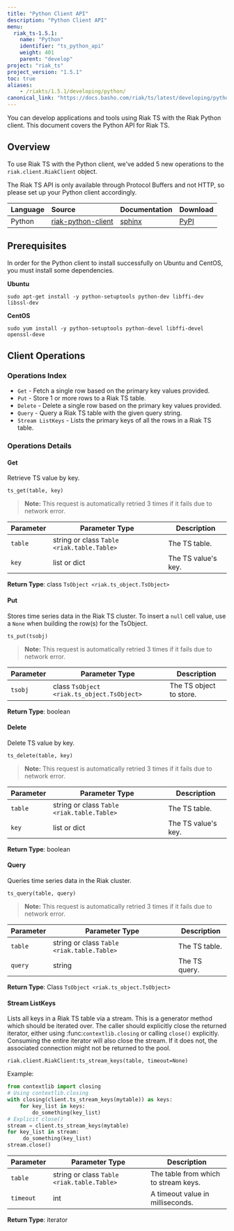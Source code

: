 ```yaml
---
title: "Python Client API"
description: "Python Client API"
menu:
  riak_ts-1.5.1:
    name: "Python"
    identifier: "ts_python_api"
    weight: 401
    parent: "develop"
project: "riak_ts"
project_version: "1.5.1"
toc: true
aliases:
    - /riakts/1.5.1/developing/python/
canonical_link: "https://docs.basho.com/riak/ts/latest/developing/python"
---
```



You can develop applications and tools using Riak TS with the Riak Python client. This document covers the Python API for Riak TS.


## Overview

To use Riak TS with the Python client, we've added 5 new operations to the `riak.client.RiakClient` object.

The Riak TS API is only available through Protocol Buffers and not HTTP, so please set up your Python client accordingly.

Language | Source | Documentation | Download
:--------|:-------|:--------------|:--------
Python | [riak-python-client](https://github.com/basho/riak-python-client) | [sphinx](http://basho.github.com/riak-python-client) | [PyPI](http://pypi.python.org/pypi?:action=display&name=riak#downloads)


## Prerequisites

In order for the Python client to install successfully on Ubuntu and CentOS, you must install some dependencies.

**Ubuntu**

```
sudo apt-get install -y python-setuptools python-dev libffi-dev libssl-dev
```

**CentOS**

```
sudo yum install -y python-setuptools python-devel libffi-devel openssl-deve
```


## Client Operations

### Operations Index

 * `Get` - Fetch a single row based on the primary key values provided.
 * `Put` - Store 1 or more rows to a Riak TS table.
 * `Delete` - Delete a single row based on the primary key values provided.
 * `Query` - Query a Riak TS table with the given query string.
 * `Stream ListKeys` - Lists the primary keys of all the rows in a Riak TS table.


### Operations Details

#### Get

Retrieve TS value by key.

`ts_get(table, key)`

>**Note:** This request is automatically retried 3 times if it fails due to network error.

|Parameter| Parameter Type                             | Description                 |
|---------|--------------------------------------------|-----------------------------|
|`table`  | string or class `Table <riak.table.Table>` | The TS table.       |
|`key  `  | list or dict                               | The TS value's key. |

**Return Type**: class `TsObject <riak.ts_object.TsObject>`


#### Put

Stores time series data in the Riak TS cluster.
To insert a `null` cell value, use a `None` when building the row(s) for the TsObject. 

`ts_put(tsobj)`

>**Note:** This request is automatically retried 3 times if it fails due to network error.

|Parameter| Parameter Type                             | Description                      |
|---------|--------------------------------------------|----------------------------------|
|`tsobj`  | class `TsObject <riak.ts_object.TsObject>` | The TS object to store. |

**Return Type**: boolean


#### Delete

Delete TS value by key.

`ts_delete(table, key)`

>**Note:** This request is automatically retried 3 times if it fails due to network error.

|Parameter| Parameter Type                             | Description                 |
|---------|--------------------------------------------|-----------------------------|
|`table`  | string or class `Table <riak.table.Table>` | The TS table.       |
|`key  `  | list or dict                               | The TS value's key. |

**Return Type**: boolean


#### Query

Queries time series data in the Riak cluster.

`ts_query(table, query)`

>**Note:** This request is automatically retried 3 times if it fails due to network error.

|Parameter| Parameter Type                             | Description          |
|---------|--------------------------------------------|----------------------|
|`table`  | string or class `Table <riak.table.Table>` | The TS table.|
|`query`  | string                                     | The TS query.|

**Return Type**: Class `TsObject <riak.ts_object.TsObject>`


#### Stream ListKeys

Lists all keys in a Riak TS table via a stream. This is a
generator method which should be iterated over. The caller should explicitly close the returned iterator, either using :func:`contextlib.closing` or calling `close()`
explicitly. Consuming the entire iterator will also close the stream. If it does not, the associated connection might not be returned to the pool.

`riak.client.RiakClient:ts_stream_keys(table, timeout=None)`

Example:

```python
from contextlib import closing
# Using contextlib.closing
with closing(client.ts_stream_keys(mytable)) as keys:
    for key_list in keys:
        do_something(key_list)
# Explicit close()
stream = client.ts_stream_keys(mytable)
for key_list in stream:
     do_something(key_list)
stream.close()
```

|Parameter| Parameter Type                             | Description                         |
|---------|--------------------------------------------|-------------------------------------|
|`table`  | string or class `Table <riak.table.Table>` | The table from which to stream keys. |
|`timeout`| int                                        | A timeout value in milliseconds.     |

**Return Type**: iterator
